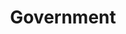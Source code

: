 ---
order: 3
title: "Government"
nav:
  - heading: Advanced Research Projects Agency (ARPA)
    sub-sections: 
      - "10"
      - "14"
      - "41"
      - "48"
      - "67"
      - "77"
  - heading: Computer & Communication Industry Association (CCIA)
    sub-sections:
      - "60"
  - heading: FCC - Common Carrier Bureau (CCB)
    sub-sections:
      - "72"
      - "76"
  - heading: IEEE 802 Committee
    sub-sections:
      - "32"
      - "50"
      - "68"
  - heading: International Standards Organization (ISO)
    sub-sections:
      - "2"
      - "19"
      - "64"
      - "81"
      - "84"
  - heading: Interop
    sub-sections:
      - "51"
  - heading: MITRE Corporation
    sub-sections:
      - "47"
  - heading: National Bureau of Standards (NBS)
    sub-sections:
      - "33"
      - "57"
      - "68"
  - heading: National Physical Laboratory (NPL)
    sub-sections:
      - "18"
---